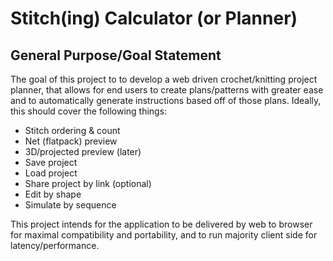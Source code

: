# Stitch(ing) Calculator (or Planner)
## General Purpose/Goal Statement
The goal of this project to to develop a web driven crochet/knitting project planner, that allows for end users to create plans/patterns with greater ease and to automatically generate instructions based off of those plans. Ideally, this should cover the following things:

- Stitch ordering & count
- Net (flatpack) preview
- 3D/projected preview (later)
- Save project
- Load project
- Share project by link (optional)
- Edit by shape
- Simulate by sequence

This project intends for the application to be delivered by web to browser for maximal compatibility and portability, and to run majority client side for latency/performance.